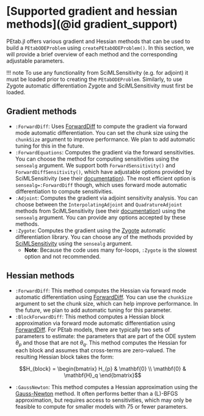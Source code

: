 # [Supported gradient and hessian methods](@id gradient_support)

PEtab.jl offers various gradient and Hessian methods that can be used to build a `PEtabODEProblem` using `createPEtabODEProblem()`. In this section, we will provide a brief overview of each method and the corresponding adjustable parameters.

!!! note
    To use any functionality from SciMLSensitivity (e.g. for adjoint) it must be loaded prior to creating the `PEtabODEProblem`. Similarly, to use Zygote automatic differentiation Zygote and SciMLSensitivity must first be loaded.

## Gradient methods

* `:ForwardDiff`: Uses [ForwardDiff](https://github.com/JuliaDiff/ForwardDiff.jl) to compute the gradient via forward mode automatic differentiation. You can set the chunk size using the `chunkSize` argument to improve performance. We plan to add automatic tuning for this in the future.
* `:ForwardEquations`: Computes the gradient via the forward sensitivities. You can choose the method for computing sensitivities using the `sensealg` argument. We support both `ForwardSensitivity()` and `ForwardDiffSensitivity()`, which have adjustable options provided by SciMLSensitivity (see their [documentation](https://github.com/SciML/SciMLSensitivity.jl)). The most efficient option is `sensealg=:ForwardDiff` though, which uses forward mode automatic differentiation to compute sensitivities.
* `:Adjoint`: Computes the gradient via adjoint sensitivity analysis. You can choose between the `InterpolatingAdjoint` and `QuadratureAdjoint` methods from SciMLSensitivity (see their [documentation](https://github.com/SciML/SciMLSensitivity.jl)) using the `sensealg` argument. You can provide any options accepted by these methods.
* `:Zygote`: Computes the gradient using the [Zygote](https://github.com/FluxML/Zygote.jl) automatic differentiation library. You can choose any of the methods provided by [SciMLSensitivity](https://github.com/SciML/SciMLSensitivity.jl) using the `sensealg` argument.
    * **Note**: Because the code uses many for-loops, `:Zygote` is the slowest option and not recommended.

## Hessian methods

* `:ForwardDiff`: This method computes the Hessian via forward mode automatic differentiation using [ForwardDiff](https://github.com/JuliaDiff/ForwardDiff.jl). You can use the `chunkSize` argument to set the chunk size, which can help improve performance. In the future, we plan to add automatic tuning for this parameter.
* `:BlockForwardDiff`: This method computes a Hessian block approximation via forward mode automatic differentiation using [ForwardDiff](https://github.com/JuliaDiff/ForwardDiff.jl). For PEtab models, there are typically two sets of parameters to estimate: the parameters that are part of the ODE system $\theta_p$ and those that are not $\theta_q$. This method computes the Hessian for each block and assumes that cross-terms are zero-valued. The resulting Hessian block takes the form:

```math
H_{block} = 
\begin{bmatrix}
H_{p} & \mathbf{0} \\
\mathbf{0} & \mathbf{H}_q
\end{bmatrix}
```
    
* `:GaussNewton`: This method computes a Hessian approximation using the [Gauss-Newton](https://en.wikipedia.org/wiki/Gauss%E2%80%93Newton_algorithm) method. It often performs better than a (L)-BFGS approximation, but requires access to sensitivities, which may only be feasible to compute for smaller models with 75 or fewer parameters. 
